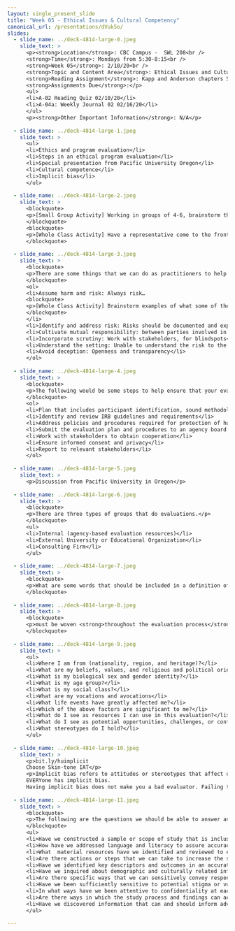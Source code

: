```yaml
---
layout: single_present_slide
title: "Week 05 - Ethical Issues & Cultural Competency"
canonical_url: /presentations/dVuk5o/
slides:
  - slide_name: ../deck-4814-large-0.jpeg
    slide_text: >
      <p><strong>Location</strong>: CBC Campus -  SWL 208<br />
      <strong>Time</strong>: Mondays from 5:30-8:15<br />
      <strong>Week 05</strong>: 2/10/20<br />
      <strong>Topic and Content Area</strong>: Ethical Issues and Cultural Competency
      <strong>Reading Assignment</strong>: Kapp and Anderson chapters 5-6<br />
      <strong>Assignments Due</strong>:</p>
      <ul>
      <li>A-02 Reading Quiz 02/10/20</li>
      <li>A-04a: Weekly Journal 02 02/16/20</li>
      </ul>
      <p><strong>Other Important Information</strong>: N/A</p>
      
  - slide_name: ../deck-4814-large-1.jpeg
    slide_text: >
      <ul>
      <li>Ethics and program evaluation</li>
      <li>Steps in an ethical program evaluation</li>
      <li>Special presentation from Pacific University Oregon</li>
      <li>Cultural competence</li>
      <li>Implicit bias</li>
      </ul>
      
  - slide_name: ../deck-4814-large-2.jpeg
    slide_text: >
      <blockquote>
      <p>[Small Group Activity] Working in groups of 4-6, brainstorm the top 10 ways to conduct a program evaluation in an unethical manner.</p>
      </blockquote>
      <blockquote>
      <p>[Whole Class Activity] Have a representative come to the front, of the room. Go round robin have each group representative share a different unethical practice until the lists have been exhausted and not repeating any.</p>
      </blockquote>
      
  - slide_name: ../deck-4814-large-3.jpeg
    slide_text: >
      <blockquote>
      <p>There are some things that we can do as practitioners to help safeguard against unethical behavior in program evaluation</p>
      </blockquote>
      <ol>
      <li>Assume harm and risk: Always risk…
      <blockquote>
      <p>[Whole Class Activity] Brainstorm examples of what some of these risks might be</p>
      </blockquote>
      </li>
      <li>Identify and address risk: Risks should be documented and explicitly discussed as well as planned to help mitigate. Think process for IRB.</li>
      <li>Cultivate mutual responsibility: between parties involved in the development/implementation of the program evaluation</li>
      <li>Incorporate scrutiny: Work with stakeholders, for blindspots</li>
      <li>Understand the setting: Unable to understand the risk to the population unless understand the setting and population</li>
      <li>Avoid deception: Openness and transparency</li>
      </ol>
      
  - slide_name: ../deck-4814-large-4.jpeg
    slide_text: >
      <blockquote>
      <p>The following would be some steps to help ensure that your evaluation is done ethically.</p>
      </blockquote>
      <ol>
      <li>Plan that includes participant identification, sound methodology, and reporting plan</li>
      <li>Identify and review IRB guidelines and requirements</li>
      <li>Address policies and procedures required for protection of human subjects and informed consent</li>
      <li>Submit the evaluation plan and procedures to an agency board for review and approval</li>
      <li>Work with stakeholders to obtain cooperation</li>
      <li>Ensure informed consent and privacy</li>
      <li>Report to relevant stakeholders</li>
      </ol>
      
  - slide_name: ../deck-4814-large-5.jpeg
    slide_text: >
      <p>Discussion from Pacific University in Oregon</p>
      
  - slide_name: ../deck-4814-large-6.jpeg
    slide_text: >
      <blockquote>
      <p>There are three types of groups that do evaluations.</p>
      </blockquote>
      <ul>
      <li>Internal (agency-based evaluation resources)</li>
      <li>External University or Educational Organization</li>
      <li>Consulting Firm</li>
      </ul>
      
  - slide_name: ../deck-4814-large-7.jpeg
    slide_text: >
      <blockquote>
      <p>What are some words that should be included in a definition of cultural competence?</p>
      </blockquote>
      
  - slide_name: ../deck-4814-large-8.jpeg
    slide_text: >
      <blockquote>
      <p>must be woven <strong>throughout the evaluation process</strong>, regardless of how you characterize the steps.</p>
      </blockquote>
      
  - slide_name: ../deck-4814-large-9.jpeg
    slide_text: >
      <ul>
      <li>Where I am from (nationality, region, and heritage)?</li>
      <li>What are my beliefs, values, and religious and political orientations?</li>
      <li>What is my biological sex and gender identity?</li>
      <li>What is my age group?</li>
      <li>What is my social class?</li>
      <li>What are my vocations and avocations</li>
      <li>What life events have greatly affected me?</li>
      <li>Which of the above factors are significant to me?</li>
      <li>What do I see as resources I can use in this evaluation?</li>
      <li>What do I see as potential opportunities, challenges, or conflict for this evaluation</li>
      <li>What stereotypes do I hold?</li>
      </ul>
      
  - slide_name: ../deck-4814-large-10.jpeg
    slide_text: >
      <p>bit.ly/huimplicit
      Choose Skin-tone IAT</p>
      <p>Implicit bias refers to attitudes or stereotypes that affect our understanding, actions, and decisions in an unconscious manner.
      EVERYone has implicit bias.
      Having implicit bias does not make you a bad evaluator. Failing to recognize and consciously challenge your implicit bias can contribute to bad evaluations.</p>
      
  - slide_name: ../deck-4814-large-11.jpeg
    slide_text: >
      <blockquote>
      <p>The following are the questions we should be able to answer as we finish planning for our evaluation</p>
      </blockquote>
      <ul>
      <li>Have we constructed a sample or scope of study that is inclusive of diverse people served?</li>
      <li>How have we addressed language and literacy to assure accuracy and inclusiveness in our study?</li>
      <li>What  material resources have we identified and reviewed to education ourselves about the agency and the persons served?</li>
      <li>Are there actions or steps that we can take to increase the sense of comfort or safety for evaluation participants?</li>
      <li>Have we identified key descriptors and outcomes in an accurate manner that avoids negative stereotypes and includes program and participate strengths?</li>
      <li>Have we inquired about demographic and culturally related information for participants to identify factors that help understand their experiences?</li>
      <li>Are there specific ways that we can sensitively convey respect for people’s efforts and time commitment while they are participating in the study?</li>
      <li>Have we been sufficiently sensitive to potential stigma or vulnerabilities experienced by evaluation participants?</li>
      <li>In what ways have we been attentive to confidentiality at each stage of the evaluation?</li>
      <li>Are there ways in which the study process and findings can actually provide benefits to the present or future recipients of services?</li>
      <li>Have we discovered information that can and should inform advocacy efforts?</li>
      </ul>
      
---
```

